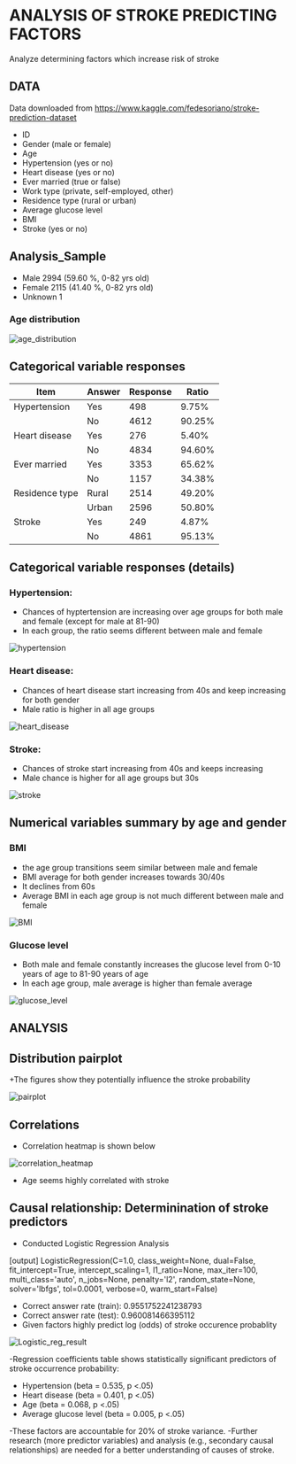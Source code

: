 # ANALYSIS OF STROKE PREDICTING FACTORS
Analyze determining factors which increase risk of stroke

## DATA

Data downloaded from  https://www.kaggle.com/fedesoriano/stroke-prediction-dataset

+ ID
+ Gender (male or female)
+ Age
+ Hypertension (yes or no)
+ Heart disease (yes or no)
+ Ever married (true or false)
+ Work type (private, self-employed, other)
+ Residence type (rural or urban)
+ Average glucose level
+ BMI
+ Stroke (yes or no)

## Analysis_Sample
+ Male    2994  (59.60 %, 0-82 yrs old)
+ Female  2115  (41.40 %, 0-82 yrs old)
+ Unknown 1

### Age distribution
![age_distribution](https://user-images.githubusercontent.com/46631208/111081669-cfdc7280-84da-11eb-81d3-3dae1dec07d3.png)


## Categorical variable responses

| Item | Answer | Response | Ratio |
| ---- | ------ | -------- | ----- |
| Hypertension | Yes | 498 | 9.75% |
|   | No | 4612 | 90.25% |
| Heart disease | Yes | 276 | 5.40% |
|   | No | 4834 | 94.60% |
| Ever married | Yes | 3353 | 65.62% |
|   | No | 1157 | 34.38% |
| Residence type | Rural | 2514 | 49.20% |
|  | Urban | 2596 | 50.80% |
| Stroke | Yes | 249 | 4.87% |
|  | No | 4861 | 95.13% |

## Categorical variable responses (details)

### Hypertension:
+ Chances of hyptertension are increasing over age groups for both male and female (except for male at 81-90)
+ In each group, the ratio seems different between male and female

![hypertension](https://user-images.githubusercontent.com/46631208/111082236-90635580-84dd-11eb-9510-5a259a18d095.png)

### Heart disease:
+ Chances of heart disease start increasing from 40s and keep increasing for both gender
+ Male ratio is higher in all age groups

![heart_disease](https://user-images.githubusercontent.com/46631208/111082275-c7d20200-84dd-11eb-97cd-ea4a453111d0.png)

### Stroke:
+ Chances of stroke start increasing from 40s and keeps increasing
+ Male chance is higher for all age groups but 30s

![stroke](https://user-images.githubusercontent.com/46631208/111082340-1d0e1380-84de-11eb-8dc0-3bf27010cf46.png)

## Numerical variables summary by age and gender

### BMI
+ the age group transitions seem similar between male and female
+ BMI average for both gender increases towards 30/40s
+ It declines from 60s
+ Average BMI in each age group is not much different between male and female

![BMI](https://user-images.githubusercontent.com/46631208/111082462-ce14ae00-84de-11eb-9a24-fe8113d188ab.png)


### Glucose level
+ Both male and female constantly increases the glucose level from 0-10 years of age to 81-90 years of age
+ In each age group, male average is higher than female average

![glucose_level](https://user-images.githubusercontent.com/46631208/111082503-103def80-84df-11eb-897e-b925c11a58b7.png)

## ANALYSIS

## Distribution pairplot
+The figures show they potentially influence the stroke probability 

![pairplot](https://user-images.githubusercontent.com/46631208/112248535-7687e800-8c2c-11eb-96eb-ac4daea18456.png)

## Correlations
+ Correlation heatmap is shown below

![correlation_heatmap](https://user-images.githubusercontent.com/46631208/112248033-a4206180-8c2b-11eb-9b27-169277efc422.PNG)

+ Age seems highly correlated with stroke


## Causal relationship: Determinination of stroke predictors
+ Conducted Logistic Regression Analysis

[output]
LogisticRegression(C=1.0, class_weight=None, dual=False, fit_intercept=True,
                   intercept_scaling=1, l1_ratio=None, max_iter=100,
                   multi_class='auto', n_jobs=None, penalty='l2',
                   random_state=None, solver='lbfgs', tol=0.0001, verbose=0,
                   warm_start=False)

- Correct answer rate (train):  0.9551752241238793
- Correct answer rate (test):  0.960081466395112
- Given factors highly predict log (odds) of stroke occurence probablity

![Logistic_reg_result](https://user-images.githubusercontent.com/46631208/112910381-3d82c400-90c1-11eb-8188-2453d4896502.PNG)


-Regression coefficients table shows statistically significant predictors of stroke occurrence probability:
  + Hypertension (beta = 0.535, p <.05)
  + Heart disease (beta = 0.401, p <.05)
  + Age (beta = 0.068, p <.05)
  + Average glucose level (beta = 0.005, p <.05)

-These factors are accountable for 20% of stroke variance.
-Further research (more predictor variables) and analysis (e.g., secondary causal relationships) are needed for a better understanding of causes of stroke.








